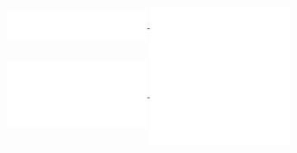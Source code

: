 <a href="https://github.com/hyrkg">
  <img align="center" width="49%" src="./header.svg" />
</a>
<a href="https://github.com/hyrkg">
    <img align="center" width="49%" src="./issue_pr_lang.svg" />
</a>
</br>
<a href="https://github.com/hyrkg">
  <img align="center" width="49%" src="./iso_calender.svg" />
</a>
<a href="https://github.com/hyrkg">
  <img align="center" width="49%" src="./github-habits.svg" />
</a>
